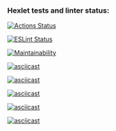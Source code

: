 ### Hexlet tests and linter status:
[![Actions Status](https://github.com/TatulArt/frontend-project-lvl1/workflows/hexlet-check/badge.svg)](https://github.com/TatulArt/frontend-project-lvl1/actions)

[![ESLint Status](https://github.com/TatulArt/frontend-project-lvl1/workflows/LinterStarter/badge.svg)](https://github.com/TatulArt/frontend-project-lvl1/actions)

[![Maintainability](https://api.codeclimate.com/v1/badges/117a71f921ee2826bb5f/maintainability)](https://codeclimate.com/github/TatulArt/frontend-project-lvl1/maintainability)

[![asciicast](https://asciinema.org/a/asl3W247DPY92IERtjVq0cmCG.svg)](https://asciinema.org/a/asl3W247DPY92IERtjVq0cmCG)

[![asciicast](https://asciinema.org/a/MkkA3CbOHyjKuB4va8tmEUoGI.svg)](https://asciinema.org/a/MkkA3CbOHyjKuB4va8tmEUoGI)

[![asciicast](https://asciinema.org/a/jHHrEXEr8wPA2FodaB9CLZgKs.svg)](https://asciinema.org/a/jHHrEXEr8wPA2FodaB9CLZgKs)

[![asciicast](https://asciinema.org/a/hLHbnYTPXGfkMlaadGC1UKtx5.svg)](https://asciinema.org/a/hLHbnYTPXGfkMlaadGC1UKtx5)

[![asciicast](https://asciinema.org/a/IfJnr6gSN9mgq7Jxt4pRalNg6.svg)](https://asciinema.org/a/IfJnr6gSN9mgq7Jxt4pRalNg6)